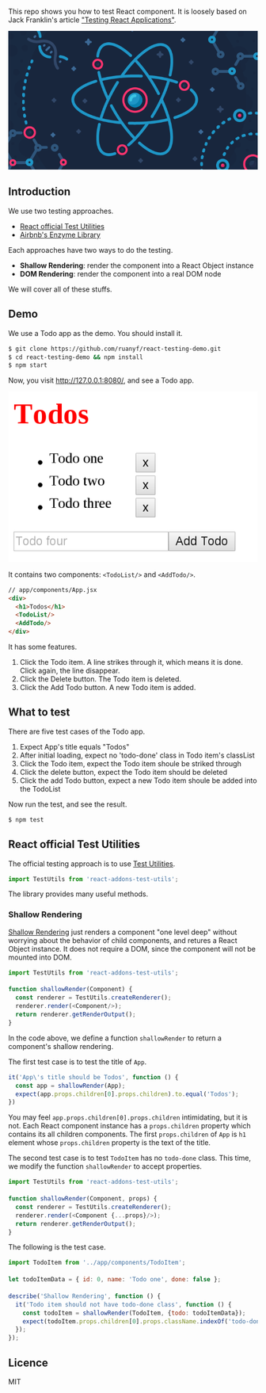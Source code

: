 This repo shows you how to test React component. It is loosely based on Jack Franklin's article ["Testing React Applications"](http://12devsofxmas.co.uk/2015/12/day-2-testing-react-applications/).

![](app/img/react.png)

## Introduction

We use two testing approaches.

- [React official Test Utilities](https://facebook.github.io/react/docs/test-utils.html)
- [Airbnb's Enzyme Library](https://github.com/airbnb/enzyme)

Each approaches have two ways to do the testing.

- **Shallow Rendering**: render the component into a React Object instance
- **DOM Rendering**: render the component into a real DOM node

We will cover all of these stuffs.

## Demo

We use a Todo app as the demo. You should install it.

```bash
$ git clone https://github.com/ruanyf/react-testing-demo.git
$ cd react-testing-demo && npm install
$ npm start
```

Now, you visit http://127.0.0.1:8080/, and see a Todo app.

![](app/img/demo.png)

It contains two components: `<TodoList/>` and `<AddTodo/>`.

```html
// app/components/App.jsx
<div>
  <h1>Todos</h1>
  <TodoList/>
  <AddTodo/>
</div>
```

It has some features.

1. Click the Todo item. A line strikes through it, which means it is done. Click again, the line disappear.
1. Click the Delete button. The Todo item is deleted.
1. Click the Add Todo button. A new Todo item is added.

## What to test

There are five test cases of the Todo app.

1. Expect App's title equals "Todos"
1. After initial loading, expect no 'todo-done' class in Todo item's classList
1. Click the Todo item, expect the Todo item shoule be striked through
1. Click the delete button, expect the Todo item should be deleted
1. Click the add Todo button, expect a new Todo item shoule be added into the TodoList

Now run the test, and see the result.

```bash
$ npm test
```

## React official Test Utilities

The official testing approach is to use [Test Utilities](https://facebook.github.io/react/docs/test-utils.html).

```javascript
import TestUtils from 'react-addons-test-utils';
```

The library provides many useful methods.

### Shallow Rendering

[Shallow Rendering](https://facebook.github.io/react/docs/test-utils.html#shallow-rendering) just renders a component "one level deep" without worrying about the behavior of child components, and retures a React Object instance. It does not require a DOM, since the component will not be mounted into DOM.

```javascript
import TestUtils from 'react-addons-test-utils';

function shallowRender(Component) {
  const renderer = TestUtils.createRenderer();
  renderer.render(<Component/>);
  return renderer.getRenderOutput();
}
```

In the code above, we define a function `shallowRender` to return a component's shallow rendering.

The first test case is to test the title of `App`.

```javascript
it('App\'s title should be Todos', function () {
  const app = shallowRender(App);
  expect(app.props.children[0].props.children).to.equal('Todos');
})
```

You may feel `app.props.children[0].props.children` intimidating, but it is not. Each React component instance has a `props.children` property which contains its all children components. The first `props.children` of `App` is `h1` element whose `props.children` property is the text of the title.

The second test case is to test `TodoItem` has no `todo-done` class. This time, we modify the function `shallowRender` to accept properties.

```javascript
import TestUtils from 'react-addons-test-utils';

function shallowRender(Component, props) {
  const renderer = TestUtils.createRenderer();
  renderer.render(<Component {...props}/>);
  return renderer.getRenderOutput();
}
```

The following is the test case.

```javascript
import TodoItem from '../app/components/TodoItem';

let todoItemData = { id: 0, name: 'Todo one', done: false };

describe('Shallow Rendering', function () {
  it('Todo item should not have todo-done class', function () {
    const todoItem = shallowRender(TodoItem, {todo: todoItemData});
    expect(todoItem.props.children[0].props.className.indexOf('todo-done')).to.equal(-1);
  });
});
```

## Licence

MIT
